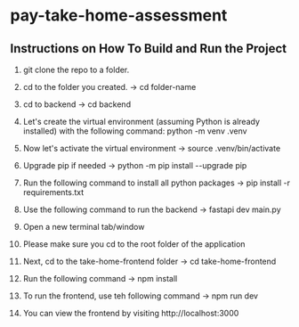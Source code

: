 # pay-take-home-assessment

## Instructions on How To Build and Run the Project
1. git clone the repo to a folder.
2. cd to the folder you created. -> cd folder-name
3. cd to backend -> cd backend
4. Let's create the virtual environment (assuming Python is already installed) with the following command: python -m venv .venv
5. Now let's activate the virtual environment -> source .venv/bin/activate
6. Upgrade pip if needed -> python -m pip install --upgrade pip
7. Run the following command to install all python packages -> pip install -r requirements.txt
8. Use the following command to run the backend -> fastapi dev main.py

9. Open a new terminal tab/window
10. Please make sure you cd to the root folder of the application
11. Next, cd to the take-home-frontend folder -> cd take-home-frontend
12. Run the following command -> npm install
14. To run the frontend, use teh following command -> npm run dev
15. You can view the frontend by visiting http://localhost:3000
